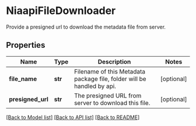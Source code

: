 # NiaapiFileDownloader

Provide a presigned url to download the metadata file from server. 
## Properties
Name | Type | Description | Notes
------------ | ------------- | ------------- | -------------
**file_name** | **str** | Filename of this Metadata package file, folder will be handled by api.   | [optional] 
**presigned_url** | **str** | The presigned URL from server to download this file.    | [optional] 

[[Back to Model list]](../README.md#documentation-for-models) [[Back to API list]](../README.md#documentation-for-api-endpoints) [[Back to README]](../README.md)


